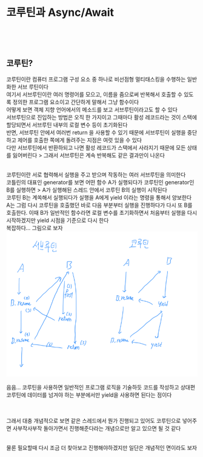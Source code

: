 # 코루틴과 Async/Await
<br><br><br>

## 코루틴?
코루틴이란 컴퓨터 프로그램 구성 요소 중 하나로 비선점형 멀티태스킹을 수행하는 일반화한 서브 루틴이다 <br>
여기서 서브루틴이란 여러 명령어를 모으고, 이름을 줌으로써 반복해서 호출할 수 있도록 정의한 프로그램 요소이고 간단하게 말해서 그냥 함수이다 <br>
어떻게 보면 객체 지향 언어에서의 메소드를 보고 서브루틴이라고도 할 수 있다 <br>
서브루틴으로 진입하는 방법은 오직 한 가지이고 그때마다 활성 레코드라는 것이 스택에 할당되면서 서브루틴 내부의 로컬 변수 등이 초기화된다 <br>
반면, 서브루틴 안에서 여러번 return 을 사용할 수 있기 때문에 서브루틴이 실행을 중단하고 제어를 호출한 쪽에게 돌려주는 지점은 여럿 있을 수 있다 <br>
다만 서브루틴에서 반환하되고 나면 활성 레코드가 스택에서 사라지기 때문에 모든 상태를 잃어버린다 > 그래서 서브루틴은 계속 반복해도 같은 결과만이 나온다 <br>
<br>

코루틴이란 서로 협력해서 실행을 주고 받으며 작동하는 여러 서브루틴을 의미한다 <br>
코틀린의 대표인 generator를 보면 어떤 함수 A가 실행되다가 코루틴인 generator인 B를 실행하면 > A가 실행해된 스레드 안에서 코루틴 B의 실행이 시작된다 <br>
코루틴 B는 계쏙해서 실행되다가 실행을 A에게 yield 이라는 명령을 통해서 양보한다 <br>
A는 그럼 다시 코루틴을 호출했던 바로 다음 부분부터 실행을 진행하다가 다시 또 B를 호출한다. 이때 B가 일반적인 함수라면 로컬 변수를 초기화하면서 처음부터 실행을 다시 시작하겠지만 yield 시점을 기준으로 다시 한다 <br>
복잡하다... 그림으로 보자 <br>
![img.png](img.png)
<br>

음음... 코루틴을 사용하면 일반적인 프로그램 로직을 기술하듯 코드를 작성하고 상대편 코루틴에 데이터를 넘겨야 하는 부분에서만 yield을 사용하면 된다는 점이다 <br>
<br><br>

그래서 대충 개념적으로 보면 같은 스레드에서 뭔가 진행되고 있어도 코루틴으로 넣어주면 사부작사부작 돌아가면서 진행해준다라는 개념으로만 알고 있으면 될 것 같다 <br>
<br>

물론 필요할때 다시 조금 더 찾아보고 진행해야하겠지만 일단은 개념적인 면이라도 보자 <br>
<br><br>


<br><br><br><br><br><br><br><br><br><br>